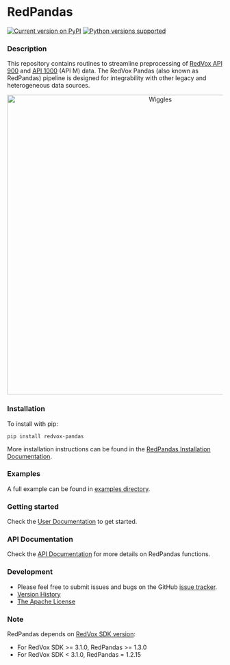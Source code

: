 # RedPandas

[![Current version on PyPI](https://img.shields.io/badge/pypi-v1.3.6-blue)](https://pypi.org/project/redvox-pandas/)
[![Python versions supported](https://img.shields.io/badge/python-3.8+%20-blue)]()

### Description

This repository contains routines to streamline preprocessing of [RedVox API 900](https://bitbucket.org/redvoxhi/redvox-protobuf-api/src/master/) 
and [API 1000](https://github.com/RedVoxInc/redvox-api-1000) (API M) data.
The RedVox Pandas (also known as RedPandas) pipeline is designed for integrability with other legacy and heterogeneous data sources.

<p align="center">
<img src="https://github.com/RedVoxInc/redpandas/blob/master/docs/redpandas/img/cover_fig.png?raw=true" alt="Wiggles" width="700">
</p>

### Installation 

To install with pip:
```shell
pip install redvox-pandas
```

More installation instructions can be found in the [RedPandas Installation Documentation](https://github.com/RedVoxInc/redpandas/blob/master/docs/redpandas/installation.md).

### Examples 
A full example can be found in [examples directory](https://github.com/RedVoxInc/redpandas/tree/master/examples/skyfall#examples-skyfall).

### Getting started

Check the [User Documentation](https://github.com/RedVoxInc/redpandas/blob/master/docs/redpandas/using_redpandas.md#how-to-use-redpandas) to get started.

### API Documentation

Check the [API Documentation](https://redvoxinc.github.io/redpandas/) for more details on RedPandas functions.


### Development

- Please feel free to submit issues and bugs on the GitHub [issue tracker](https://github.com/RedVoxInc/redpandas/issues).
- [Version History](https://github.com/RedVoxInc/redpandas/blob/master/docs/CHANGELOG.md)
- [The Apache License](https://github.com/RedVoxInc/redpandas/blob/master/LICENSE)

### Note

RedPandas depends on [RedVox SDK version](https://github.com/RedVoxInc/redvox-python-sdk):
- For RedVox SDK >= 3.1.0, RedPandas >= 1.3.0 
- For RedVox SDK < 3.1.0, RedPandas = 1.2.15

